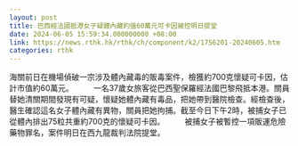 ```yaml
---
layout: post
title: 巴西經法國抵港女子疑體內藏約值60萬元可卡因被控明日提堂
date: 2024-06-05 15:59:34.000000000 +08:00
link: https://news.rthk.hk/rthk/ch/component/k2/1756201-20240605.htm
categories: rthk
---
```


海關前日在機場偵破一宗涉及體內藏毒的販毒案件，檢獲約700克懷疑可卡因，估計市值約60萬元。
　　 
一名37歲女旅客從巴西聖保羅經法國巴黎飛抵本港。關員替她清關期間發現有可疑，懷疑她體內藏有毒品，把她帶到醫院檢查。經檢查後，醫生確認這名女子體內藏有異物，關員把她拘捕。截至今日下午2時，被捕女子已從體內排出75粒共重約700克的懷疑可卡因。
　　 
被捕女子被暫控一項販運危險藥物罪名，案件明日在西九龍裁判法院提堂。
